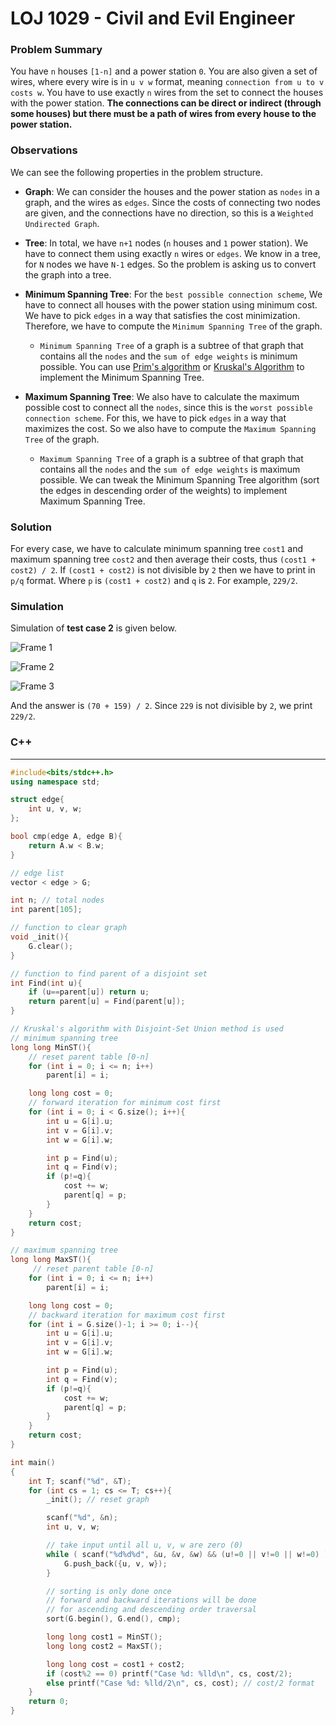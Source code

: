 # LOJ 1029 - Civil and Evil Engineer

### Problem Summary

You have `n` houses `[1-n]` and a power station `0`. You are also given a set of wires, where every wire is in `u v w` format, meaning `connection from u to v costs w`. You have to use exactly `n` wires from the set to connect the houses with the power station. **The connections can be direct or indirect (through some houses) but there must be a path of wires from every house to the power station.**

### Observations

We can see the following properties in the problem structure.

- **Graph**: We can consider the houses and the power station as `nodes` in a graph, and the wires as `edges`. Since the costs of connecting two nodes are given, and the connections have no direction, so this is a `Weighted Undirected Graph`.

- **Tree**: In total, we have `n+1` nodes (`n` houses and `1` power station). We have to connect them using exactly `n` wires or `edges`. We know in a tree, for `N` nodes we have `N-1` edges. So the problem is asking us to convert the graph into a tree.

- **Minimum Spanning Tree**: For the `best possible connection scheme`, We have to connect all houses with the power station using minimum cost. We have to pick `edges` in a way that satisfies the cost minimization. Therefore, we have to compute the `Minimum Spanning Tree` of the graph.

  - `Minimum Spanning Tree` of a graph is a subtree of that graph that contains all the `nodes` and the `sum of edge weights` is minimum possible. You can use [Prim's algorithm](https://cp-algorithms.com/graph/mst_prim.html) or [Kruskal's Algorithm](https://cp-algorithms.com/graph/mst_kruskal.html) to implement the Minimum Spanning Tree.

- **Maximum Spanning Tree**: We also have to calculate the maximum possible cost to connect all the `nodes`, since this is the `worst possible connection scheme`. For this, we have to pick `edges` in a way that maximizes the cost. So we also have to compute the `Maximum Spanning Tree` of the graph.
  - `Maximum Spanning Tree` of a graph is a subtree of that graph that contains all the `nodes` and the `sum of edge weights` is maximum possible. We can tweak the Minimum Spanning Tree algorithm (sort the edges in descending order of the weights) to implement Maximum Spanning Tree.

### Solution

For every case, we have to calculate minimum spanning tree `cost1` and maximum spanning tree `cost2` and then average their costs, thus `(cost1 + cost2) / 2`. If `(cost1 + cost2)` is not divisible by `2` then we have to print in `p/q` format. Where `p` is `(cost1 + cost2)` and `q` is `2`. For example, `229/2`.

### Simulation

Simulation of **test case 2** is given below.

![Frame 1](https://user-images.githubusercontent.com/14056189/99875765-3bdd5700-2c1c-11eb-970f-92222ebe7c22.png)

![Frame 2](https://user-images.githubusercontent.com/14056189/99876684-8792ff00-2c22-11eb-8a0a-6fe3ee6bc73f.png)

![Frame 3](https://user-images.githubusercontent.com/14056189/99875768-3f70de00-2c1c-11eb-80d2-38ab56236789.png)

And the answer is `(70 + 159) / 2`. Since `229` is not divisible by `2`, we print `229/2`.

### C++

---

```C++
#include<bits/stdc++.h>
using namespace std;

struct edge{
    int u, v, w;
};

bool cmp(edge A, edge B){
    return A.w < B.w;
}

// edge list
vector < edge > G;

int n; // total nodes
int parent[105];

// function to clear graph
void _init(){
    G.clear();
}

// function to find parent of a disjoint set
int Find(int u){
    if (u==parent[u]) return u;
    return parent[u] = Find(parent[u]);
}

// Kruskal's algorithm with Disjoint-Set Union method is used
// minimum spanning tree
long long MinST(){
    // reset parent table [0-n]
    for (int i = 0; i <= n; i++)
        parent[i] = i;

    long long cost = 0;
    // forward iteration for minimum cost first
    for (int i = 0; i < G.size(); i++){
        int u = G[i].u;
        int v = G[i].v;
        int w = G[i].w;

        int p = Find(u);
        int q = Find(v);
        if (p!=q){
            cost += w;
            parent[q] = p;
        }
    }
    return cost;
}

// maximum spanning tree
long long MaxST(){
     // reset parent table [0-n]
    for (int i = 0; i <= n; i++)
        parent[i] = i;

    long long cost = 0;
    // backward iteration for maximum cost first
    for (int i = G.size()-1; i >= 0; i--){
        int u = G[i].u;
        int v = G[i].v;
        int w = G[i].w;

        int p = Find(u);
        int q = Find(v);
        if (p!=q){
            cost += w;
            parent[q] = p;
        }
    }
    return cost;
}

int main()
{
    int T; scanf("%d", &T);
    for (int cs = 1; cs <= T; cs++){
        _init(); // reset graph

        scanf("%d", &n);
        int u, v, w;

        // take input until all u, v, w are zero (0)
        while ( scanf("%d%d%d", &u, &v, &w) && (u!=0 || v!=0 || w!=0) ){
            G.push_back({u, v, w});
        }

        // sorting is only done once
        // forward and backward iterations will be done
        // for ascending and descending order traversal
        sort(G.begin(), G.end(), cmp);

        long long cost1 = MinST();
        long long cost2 = MaxST();

        long long cost = cost1 + cost2;
        if (cost%2 == 0) printf("Case %d: %lld\n", cs, cost/2);
        else printf("Case %d: %lld/2\n", cs, cost); // cost/2 format
    }
    return 0;
}
```
